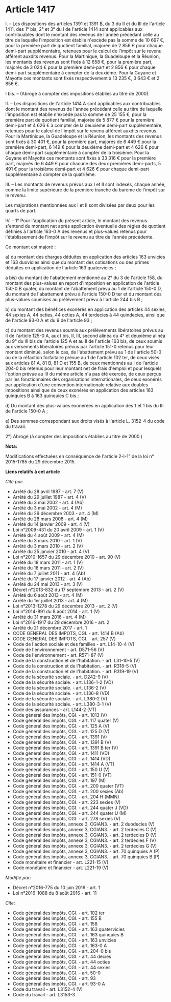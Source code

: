 # Article 1417

I. – Les dispositions des articles 1391 et 1391 B, du 3 du II et du III de l'article 1411, des 1° bis, 2° et 3° du I de
l'article 1414 sont applicables aux contribuables dont le montant des revenus de l'année précédant celle au titre de laquelle
l'imposition est établie n'excède pas la somme de 10 697 €, pour la première part de quotient familial, majorée de 2 856 €
pour chaque demi-part supplémentaire, retenues pour le calcul de l'impôt sur le revenu afférent auxdits revenus. Pour la
Martinique, la Guadeloupe et la Réunion, les montants des revenus sont fixés à 12 658 €, pour la première part, majorés de 3
024 € pour la première demi-part et 2 856 € pour chaque demi-part supplémentaire à compter de la deuxième. Pour la Guyane et
Mayotte ces montants sont fixés respectivement à 13 235 €, 3 643 € et 2 856 €.

I bis. – (Abrogé à compter des impositions établies au titre de 2000).

II. – Les dispositions de l'article 1414 A sont applicables aux contribuables dont le montant des revenus de l'année
précédant celle au titre de laquelle l'imposition est établie n'excède pas la somme de 25 155 €, pour la première part de
quotient familial, majorée de 5 877 € pour la première demi-part et 4 626 € à compter de la deuxième demi-part
supplémentaire, retenues pour le calcul de l'impôt sur le revenu afférent auxdits revenus. Pour la Martinique, la Guadeloupe
et la Réunion, les montants des revenus sont fixés à 30 401 €, pour la première part, majorés de 6 449 € pour la première
demi-part, 6 149 € pour la deuxième demi-part et 4 626 € pour chaque demi-part supplémentaire à compter de la troisième. Pour
la Guyane et Mayotte ces montants sont fixés à 33 316 € pour la première part, majorés de 6 449 € pour chacune des deux
premières demi-parts, 5 491 € pour la troisième demi-part et 4 626 € pour chaque demi-part supplémentaire à compter de la
quatrième.

III. – Les montants de revenus prévus aux I et II sont indexés, chaque année, comme la limite supérieure de la première
tranche du barème de l'impôt sur le revenu.

Les majorations mentionnées aux I et II sont divisées par deux pour les quarts de part.

IV. – 1° Pour l'application du présent article, le montant des revenus s'entend du montant net après application éventuelle
des règles de quotient définies à l'article 163-0 A des revenus et plus-values retenus pour l'établissement de l'impôt sur le
revenu au titre de l'année précédente.

Ce montant est majoré :

a) du montant des charges déduites en application des articles 163 unvicies et 163 duovicies ainsi que du montant des
cotisations ou des primes déduites en application de l'article 163 quatervicies ;

a bis) du montant de l'abattement mentionné au 2° du 3 de l'article 158, du montant des plus-values en report d'imposition en
application de l'article 150-0 B quater, du montant de l'abattement prévu au 1 de l'article 150-0 D, du montant de
l'abattement prévu à l'article 150-0 D ter et du montant des plus-values soumises au prélèvement prévu à l'article 244 bis
B ;

b) du montant des bénéfices exonérés en application des articles 44 sexies, 44 sexies A, 44 octies, 44 octies A, 44 terdecies
à 44 quindecies, ainsi que de l'article 93-0 A et du 9 de l'article 93 ;

c) du montant des revenus soumis aux prélèvements libératoires prévus au II de l'article 125-0 A, aux I bis, II, III, second
alinéa du 4° et deuxième alinéa du 9° du III bis de l'article 125 A et au II de l'article 163 bis, de ceux soumis aux
versements libératoires prévus par l'article 151-0 retenus pour leur montant diminué, selon le cas, de l'abattement prévu au
1 de l'article 50-0 ou de la réfaction forfaitaire prévue au 1 de l'article 102 ter, de ceux visés aux articles 81 A, 81 B,
81 D et 155 B, de ceux mentionnés au I de l'article 204-0 bis retenus pour leur montant net de frais d'emploi et pour
lesquels l'option prévue au III du même article n'a pas été exercée, de ceux perçus par les fonctionnaires des organisations
internationales, de ceux exonérés par application d'une convention internationale relative aux doubles impositions ainsi que
de ceux exonérés en application des articles 163 quinquies B à 163 quinquies C bis ;

d) Du montant des plus-values exonérées en application des 1 et 1 bis du III de l'article 150-0 A ;

e) Des sommes correspondant aux droits visés à l'article L. 3152-4 du code du travail.

2°) Abrogé (à compter des impositions établies au titre de 2000.)

**Nota:**

Modifications effectuées en conséquence de l'article 2-I-1° de la loi n° 2015-1785 du 29 décembre 2015.

**Liens relatifs à cet article**

_Cité par_:

  - Arrêté du 28 avril 1987 - art. 7 (V)
  - Arrêté du 29 juillet 1987 - art. 4 (V)
  - Arrêté du 3 mai 2002 - art. 4 (Ab)
  - Arrêté du 3 mai 2002 - art. 4 (M)
  - Arrêté du 29 décembre 2003 - art. 4 (M)
  - Arrêté du 28 mars 2008 - art. 4 (M)
  - Arrêté du 14 janvier 2009 - art. 4 (V)
  - Loi n°2009-431 du 20 avril 2009 - art. 1 (V)
  - Arrêté du 4 août 2009 - art. 4 (M)
  - Arrêté du 3 mars 2010 - art. 1 (V)
  - Arrêté du 3 mars 2010 - art. 2 (V)
  - Arrêté du 25 janvier 2010 - art. 4 (V)
  - Loi n°2010-1657 du 29 décembre 2010 - art. 90 (V)
  - Arrêté du 18 mars 2011 - art. 1 (V)
  - Arrêté du 18 mars 2011 - art. 2 (V)
  - Arrêté du 7 juillet 2011 - art. 4 (Ab)
  - Arrêté du 17 janvier 2012 - art. 4 (Ab)
  - Arrêté du 24 mai 2013 - art. 3 (V)
  - Décret n°2013-832 du 17 septembre 2013 - art. 2 (V)
  - Arrêté du 6 août 2013 - art. 4 (M)
  - Arrêté du 1er juillet 2013 - art. 4 (M)
  - Loi n°2013-1278 du 29 décembre 2013 - art. 2 (V)
  - Loi n°2014-891 du 8 août 2014 - art. 1 (V)
  - Arrêté du 31 mars 2016 - art. 4 (M)
  - Loi n°2016-1917 du 29 décembre 2016 - art. 2
  - Arrêté du 21 décembre 2017 - art. 1
  - CODE GENERAL DES IMPOTS, CGI. - art. 1414 B (Ab)
  - CODE GENERAL DES IMPOTS, CGI. - art. 257 (V)
  - Code de l'action sociale et des familles - art. L14-10-4 (V)
  - Code de l'environnement - art. D571-56 (V)
  - Code de l'environnement - art. R571-87 (V)
  - Code de la construction et de l'habitation. - art. L31-10-5 (V)
  - Code de la construction et de l'habitation. - art. R318-5 (V)
  - Code de la construction et de l'habitation. - art. R319-19 (V)
  - Code de la sécurité sociale. - art. D242-9 (V)
  - Code de la sécurité sociale. - art. L136-1-2 (VD)
  - Code de la sécurité sociale. - art. L136-2 (V)
  - Code de la sécurité sociale. - art. L136-8 (VD)
  - Code de la sécurité sociale. - art. L380-2 (V)
  - Code de la sécurité sociale. - art. L380-3-1 (V)
  - Code des assurances - art. L144-2 (VT)
  - Code général des impôts, CGI. - art. 1013 (V)
  - Code général des impôts, CGI. - art. 117 quater (V)
  - Code général des impôts, CGI. - art. 125 A (V)
  - Code général des impôts, CGI. - art. 125 D (V)
  - Code général des impôts, CGI. - art. 1391 (V)
  - Code général des impôts, CGI. - art. 1391 B (V)
  - Code général des impôts, CGI. - art. 1391 B ter (V)
  - Code général des impôts, CGI. - art. 1411 (VD)
  - Code général des impôts, CGI. - art. 1414 (VD)
  - Code général des impôts, CGI. - art. 1414 A (VT)
  - Code général des impôts, CGI. - art. 150 U (V)
  - Code général des impôts, CGI. - art. 151-0 (VT)
  - Code général des impôts, CGI. - art. 197 (M)
  - Code général des impôts, CGI. - art. 200 quater (VT)
  - Code général des impôts, CGI. - art. 200 sexies (Ab)
  - Code général des impôts, CGI. - art. 204 H (MMN)
  - Code général des impôts, CGI. - art. 223 sexies (V)
  - Code général des impôts, CGI. - art. 244 quater J (VD)
  - Code général des impôts, CGI. - art. 244 quater U (M)
  - Code général des impôts, CGI. - art. 278 sexies (V)
  - Code général des impôts, annexe 3, CGIAN3. - art. 2 duodecies (V)
  - Code général des impôts, annexe 3, CGIAN3. - art. 2 terdecies C (V)
  - Code général des impôts, annexe 3, CGIAN3. - art. 2 terdecies D (V)
  - Code général des impôts, annexe 3, CGIAN3. - art. 2 terdecies F (V)
  - Code général des impôts, annexe 3, CGIAN3. - art. 2 terdecies G (V)
  - Code général des impôts, annexe 3, CGIAN3. - art. 70 quinquies A (P)
  - Code général des impôts, annexe 3, CGIAN3. - art. 70 quinquies B (P)
  - Code monétaire et financier - art. L221-15 (V)
  - Code monétaire et financier - art. L221-19 (V)

_Modifié par_:

  - Décret n°2016-775 du 10 juin 2016 - art. 1
  - Loi n°2016-1088 du 8 août 2016 - art. 11

_Cite_:

  - Code général des impôts, CGI. - art. 102 ter
  - Code général des impôts, CGI. - art. 155 B
  - Code général des impôts, CGI. - art. 158
  - Code général des impôts, CGI. - art. 163 quatervicies
  - Code général des impôts, CGI. - art. 163 quinquies B
  - Code général des impôts, CGI. - art. 163 unvicies
  - Code général des impôts, CGI. - art. 163-0 A
  - Code général des impôts, CGI. - art. 204-0 bis
  - Code général des impôts, CGI. - art. 44 decies
  - Code général des impôts, CGI. - art. 44 octies
  - Code général des impôts, CGI. - art. 44 sexies
  - Code général des impôts, CGI. - art. 50-0
  - Code général des impôts, CGI. - art. 93
  - Code général des impôts, CGI. - art. 93-0 A
  - Code du travail - art. L3152-4 (V)
  - Code du travail - art. L3153-3
